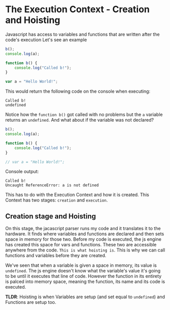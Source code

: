 # The Execution Context - Creation and Hoisting

Javascript has access to variables and functions that are written after the code's execution Let's see an example

```js
b();
console.log(a);

function b() {
    console.log("Called b!");
}

var a = "Hello World!";
```

This would return the following code on the console when executing:

```
Called b!
undefined
```

Notice how the `function b()` got called with no problems but the `a` variable returns an `undefined`. And what about if the variable was not declared?

```js
b();
console.log(a);

function b() {
    console.log("Called b!");
}

// var a = "Hello World!";
```

Console output:

```
Called b!
Uncaught ReferenceError: a is not defined
```

This has to do with the Execution Context and how it is created. This Context has two stages: `creation` and `execution`.

## Creation stage and Hoisting

On this stage, the jacascript parser runs my code and it translates it to the hardware. It finds where variables and functions are declared and then sets space in memory for those two. Before my code is executed, the js engine has created this space for vars and functions. These two are accessible anywhere from the code. `This is what hoisting is`. This is why we can call functions and variables before they are created.

We've seen that when a variable is given a space in memory, its value is `undefined`. The js engine doesn't know what the variable's value it's going to be until it executes that line of code. However the function in its entirety is palced into memory space, meaning the function, its name and its code is executed.

**TLDR**: Hoisting is when Variables are setup (and set equal to ```undefined```) and Functions are setup too.